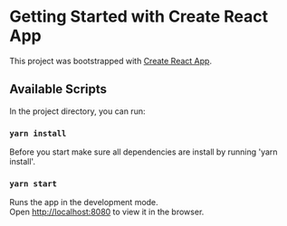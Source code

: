 # Getting Started with Create React App

This project was bootstrapped with [Create React App](https://github.com/facebook/create-react-app).

## Available Scripts

In the project directory, you can run:

### `yarn install`

Before you start make sure all dependencies are install by running 'yarn install'.

### `yarn start`

Runs the app in the development mode.\
Open [http://localhost:8080](http://localhost:8080) to view it in the browser.
